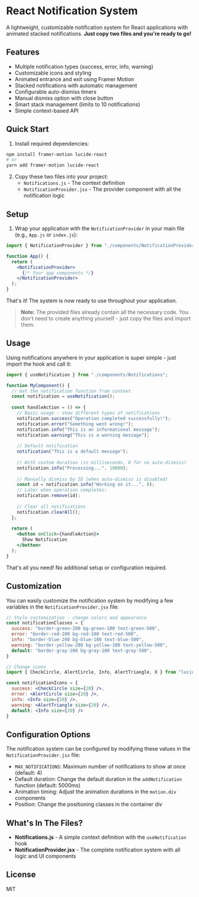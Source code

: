 # React Notification System

A lightweight, customizable notification system for React applications with animated stacked notifications. **Just copy two files and you're ready to go!**

## Features

- Multiple notification types (success, error, info, warning)
- Customizable icons and styling
- Animated entrance and exit using Framer Motion
- Stacked notifications with automatic management
- Configurable auto-dismiss timers
- Manual dismiss option with close button
- Smart stack management (limits to 10 notifications)
- Simple context-based API

## Quick Start

1. Install required dependencies:

```bash
npm install framer-motion lucide-react
# or
yarn add framer-motion lucide-react
```

2. Copy these two files into your project:
   - `Notifications.js` - The context definition
   - `NotificationProvider.jsx` - The provider component with all the notification logic

## Setup

1. Wrap your application with the `NotificationProvider` in your main file (e.g., `App.js` or `index.js`):

```jsx
import { NotificationProvider } from "./components/NotificationProvider";

function App() {
  return (
    <NotificationProvider>
      {/* Your app components */}
    </NotificationProvider>
  );
}
```

That's it! The system is now ready to use throughout your application.

> **Note:** The provided files already contain all the necessary code. You don't need to create anything yourself - just copy the files and import them.

## Usage

Using notifications anywhere in your application is super simple - just import the hook and call it:

```jsx
import { useNotification } from "./components/Notifications";

function MyComponent() {
  // Get the notification function from context
  const notification = useNotification();
  
  const handleAction = () => {
    // Basic usage - show different types of notifications
    notification.success("Operation completed successfully!");
    notification.error("Something went wrong!");
    notification.info("This is an informational message");
    notification.warning("This is a warning message");
    
    // Default notification
    notification("This is a default message");
    
    // With custom duration (in milliseconds, 0 for no auto-dismiss)
    notification.info("Processing...", 10000);
    
    // Manually dismiss by ID (when auto-dismiss is disabled)
    const id = notification.info("Working on it...", 0);
    // Later when operation completes:
    notification.remove(id);
    
    // Clear all notifications
    notification.clearAll();
  };
  
  return (
    <button onClick={handleAction}>
      Show Notification
    </button>
  );
}
```

That's all you need! No additional setup or configuration required.

## Customization

You can easily customize the notification system by modifying a few variables in the `NotificationProvider.jsx` file:

```jsx
// Style customization - change colors and appearance
const notificationClasses = {
  success: "border-green-200 bg-green-100 text-green-500",
  error: "border-red-200 bg-red-100 text-red-500",
  info: "border-blue-200 bg-blue-100 text-blue-500",
  warning: "border-yellow-200 bg-yellow-100 text-yellow-500",
  default: "border-gray-200 bg-gray-100 text-gray-500",
}

// Change icons
import { CheckCircle, AlertCircle, Info, AlertTriangle, X } from "lucide-react";

const notificationIcons = {
  success: <CheckCircle size={20} />,
  error: <AlertCircle size={20} />,
  info: <Info size={20} />,
  warning: <AlertTriangle size={20} />,
  default: <Info size={20} />
}
```

## Configuration Options

The notification system can be configured by modifying these values in the `NotificationProvider.jsx` file:

- `MAX_NOTIFICATIONS`: Maximum number of notifications to show at once (default: 4)
- Default duration: Change the default duration in the `addNotification` function (default: 5000ms)
- Animation timing: Adjust the animation durations in the `motion.div` components
- Position: Change the positioning classes in the container div

## What's In The Files?

- **Notifications.js** - A simple context definition with the `useNotification` hook
- **NotificationProvider.jsx** - The complete notification system with all logic and UI components

## License

MIT

